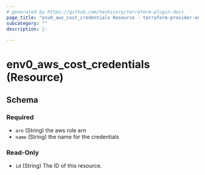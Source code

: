 ```yaml
---
# generated by https://github.com/hashicorp/terraform-plugin-docs
page_title: "env0_aws_cost_credentials Resource - terraform-provider-env0"
subcategory: ""
description: |-
  
---
```


# env0_aws_cost_credentials (Resource)





<!-- schema generated by tfplugindocs -->
## Schema

### Required

- `arn` (String) the aws role arn
- `name` (String) the name for the credentials

### Read-Only

- `id` (String) The ID of this resource.

